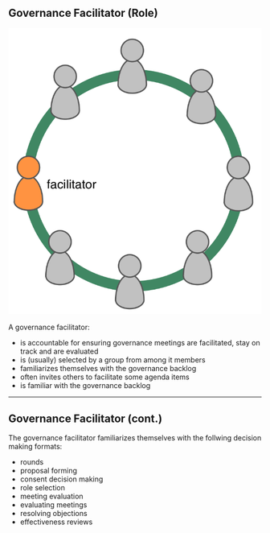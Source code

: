 ## Governance Facilitator (Role)

![right,fit](img/circle/facilitator.png)

A governance facilitator:

* is accountable for ensuring governance meetings are facilitated, stay on track and are evaluated
* is (usually) selected by a group from among it members
* familiarizes themselves with the governance backlog
* often invites others to facilitate some agenda items
* is familiar with the governance backlog

---

## Governance Facilitator (cont.)


The governance facilitator familiarizes themselves with the follwing decision making formats:

* rounds
* proposal forming
* consent decision making
* role selection
* meeting evaluation
* evaluating meetings
* resolving objections
* effectiveness reviews
